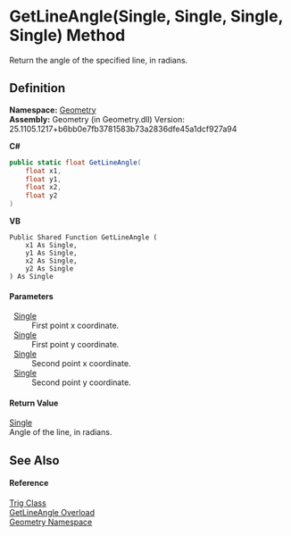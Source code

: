 # GetLineAngle(Single, Single, Single, Single) Method


Return the angle of the specified line, in radians.



## Definition
**Namespace:** <a href="eb409b48-e279-bdb4-daf3-3196b72d55a2.md">Geometry</a>  
**Assembly:** Geometry (in Geometry.dll) Version: 25.1105.1217+b6bb0e7fb3781583b73a2836dfe45a1dcf927a94

**C#**
``` C#
public static float GetLineAngle(
	float x1,
	float y1,
	float x2,
	float y2
)
```
**VB**
``` VB
Public Shared Function GetLineAngle ( 
	x1 As Single,
	y1 As Single,
	x2 As Single,
	y2 As Single
) As Single
```



#### Parameters
<dl><dt>  <a href="https://learn.microsoft.com/dotnet/api/system.single" target="_blank" rel="noopener noreferrer">Single</a></dt><dd>First point x coordinate.</dd><dt>  <a href="https://learn.microsoft.com/dotnet/api/system.single" target="_blank" rel="noopener noreferrer">Single</a></dt><dd>First point y coordinate.</dd><dt>  <a href="https://learn.microsoft.com/dotnet/api/system.single" target="_blank" rel="noopener noreferrer">Single</a></dt><dd>Second point x coordinate.</dd><dt>  <a href="https://learn.microsoft.com/dotnet/api/system.single" target="_blank" rel="noopener noreferrer">Single</a></dt><dd>Second point y coordinate.</dd></dl>

#### Return Value
<a href="https://learn.microsoft.com/dotnet/api/system.single" target="_blank" rel="noopener noreferrer">Single</a>  
Angle of the line, in radians.

## See Also


#### Reference
<a href="71fcc577-416c-fb39-4db6-887defd7b424.md">Trig Class</a>  
<a href="e21e414e-956e-afab-3faf-37ea316134a4.md">GetLineAngle Overload</a>  
<a href="eb409b48-e279-bdb4-daf3-3196b72d55a2.md">Geometry Namespace</a>  
